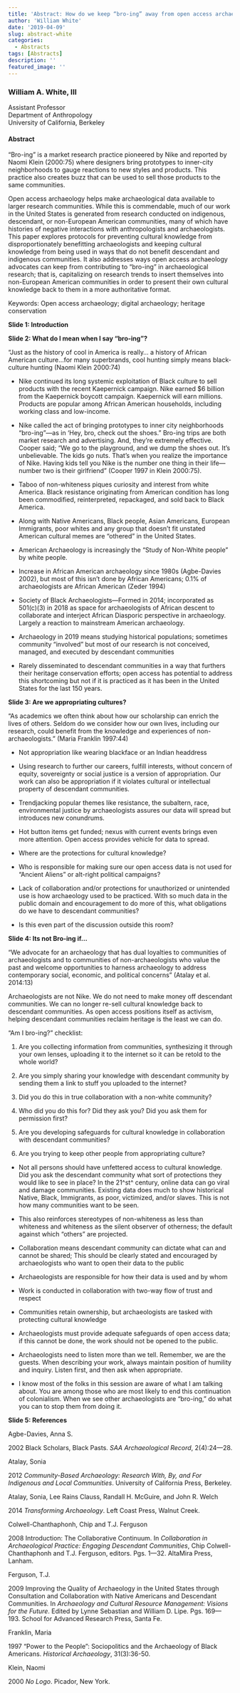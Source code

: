 ```yaml
---
title: 'Abstract: How do we keep “bro-ing” away from open access archaeology?: Open Access, Cultural Appropriation, and Archaeology'
author: 'William White'
date: '2019-04-09'
slug: abstract-white
categories:
  - Abstracts
tags: [Abstracts]
description: ''
featured_image: ''
---
```


### William A. White, III
Assistant Professor  
Department of Anthropology  
University of California, Berkeley  


#### Abstract

“Bro-ing” is a market research practice pioneered by Nike and reported
by Naomi Klein (2000:75) where designers bring prototypes to inner-city
neighborhoods to gauge reactions to new styles and products. This
practice also creates buzz that can be used to sell those products to
the same communities.

Open access archaeology helps make archaeological data available to
larger research communities. While this is commendable, much of our work
in the United States is generated from research conducted on indigenous,
descendant, or non-European American communities, many of which have
histories of negative interactions with anthropologists and
archaeologists. This paper explores protocols for preventing cultural
knowledge from disproportionately benefitting archaeologists and keeping
cultural knowledge from being used in ways that do not benefit
descendant and indigenous communities. It also addresses ways open
access archaeology advocates can keep from contributing to “bro-ing” in
archaeological research; that is, capitalizing on research trends to
insert themselves into non-European American communities in order to
present their own cultural knowledge back to them in a more
authoritative format.

Keywords: Open access archaeology; digital archaeology; heritage
conservation

**Slide 1: Introduction**

**Slide 2: What do I mean when I say “bro-ing”?**

“Just as the history of cool in America is really… a history of African
American culture…for many superbrands, cool hunting simply means
black-culture hunting (Naomi Klein 2000:74)

-   Nike continued its long systemic exploitation of Black culture to
    sell products with the recent Kaepernick campaign. Nike earned \$6
    billion from the Kaepernick boycott campaign. Kaepernick will earn
    millions. Products are popular among African American households,
    including working class and low-income.

-   Nike called the act of bringing prototypes to inner city
    neighborhoods “bro-ing”—as in ‘Hey, bro, check out the shoes.”
    Bro-ing trips are both market research and advertising. And, they’re
    extremely effective. Cooper said; “We go to the playground, and we
    dump the shoes out. It’s unbelievable. The kids go nuts. That’s when
    you realize the importance of Nike. Having kids tell you Nike is the
    number one thing in their life—number two is their girlfriend”
    (Cooper 1997 in Klein 2000:75).

-   Taboo of non-whiteness piques curiosity and interest from white
    America. Black resistance originating from American condition has
    long been commodified, reinterpreted, repackaged, and sold back to
    Black America.

-   Along with Native Americans, Black people, Asian Americans, European
    Immigrants, poor whites and any group that doesn’t fit unstated
    American cultural memes are “othered” in the United States.

-   American Archaeology is increasingly the “Study of Non-White people”
    by white people.

-   Increase in African American archaeology since 1980s (Agbe-Davies
    2002), but most of this isn’t done by African Americans; 0.1% of
    archaeologists are African American (Zeder 1994)

-   Society of Black Archaeologists—Formed in 2014; incorporated as
    501(c)(3) in 2018 as space for archaeologists of African descent to
    collaborate and interject African Diasporic perspective in
    archaeology. Largely a reaction to mainstream American archaeology.

-   Archaeology in 2019 means studying historical populations; sometimes
    community “involved” but most of our research is not conceived,
    managed, and executed by descendant communities

-   Rarely disseminated to descendant communities in a way that furthers
    their heritage conservation efforts; open access has potential to
    address this shortcoming but not if it is practiced as it has been
    in the United States for the last 150 years.

**Slide 3: Are we appropriating cultures?**

“As academics we often think about how our scholarship can enrich the
lives of others. Seldom do we consider how our own lives, including our
research, could benefit from the knowledge and experiences of
non-archaeologists.” (Maria Franklin 1997:44)

-   Not appropriation like wearing blackface or an Indian headdress

-   Using research to further our careers, fulfill interests, without
    concern of equity, sovereignty or social justice is a version of
    appropriation. Our work can also be appropriation if it violates
    cultural or intellectual property of descendant communities.

-   Trendjacking popular themes like resistance, the subaltern, race,
    environmental justice by archaeologists assures our data will spread
    but introduces new conundrums.

-   Hot button items get funded; nexus with current events brings even
    more attention. Open access provides vehicle for data to spread.

-   Where are the protections for cultural knowledge?

-   Who is responsible for making sure our open access data is not used
    for “Ancient Aliens” or alt-right political campaigns?

-   Lack of collaboration and/or protections for unauthorized or
    unintended use is how archaeology used to be practiced. With so much
    data in the public domain and encouragement to do more of this, what
    obligations do we have to descendant communities?

-   Is this even part of the discussion outside this room?

**Slide 4: Its not Bro-ing if…**

“We advocate for an archaeology that has dual loyalties to communities
of archaeologists and to communities of non-archaeologists who value the
past and welcome opportunities to harness archaeology to address
contemporary social, economic, and political concerns” (Atalay et al.
2014:13)

Archaeologists are not Nike. We do not need to make money off descendant
communities. We can no longer re-sell cultural knowledge back to
descendant communities. As open access positions itself as activism,
helping descendant communities reclaim heritage is the least we can do.

“Am I bro-ing?” checklist:

1.  Are you collecting information from communities, synthesizing it
    through your own lenses, uploading it to the internet so it can be
    retold to the whole world?

2.  Are you simply sharing your knowledge with descendant community by
    sending them a link to stuff you uploaded to the internet?

3.  Did you do this in true collaboration with a non-white community?

4.  Who did you do this for? Did they ask you? Did you ask them for
    permission first?

5.  Are you developing safeguards for cultural knowledge in
    collaboration with descendant communities?

6.  Are you trying to keep other people from appropriating culture?

-   Not all persons should have unfettered access to cultural knowledge.
    Did you ask the descendant community what sort of protections they
    would like to see in place? In the 21^st^ century, online data can
    go viral and damage communities. Existing data does much to show
    historical Native, Black, Immigrants, as poor, victimized, and/or
    slaves. This is not how many communities want to be seen.

-   This also reinforces stereotypes of non-whiteness as less than
    whiteness and whiteness as the silent observer of otherness; the
    default against which “others” are projected.

-   Collaboration means descendant community can dictate what can and
    cannot be shared; This should be clearly stated and encouraged by
    archaeologists who want to open their data to the public

-   Archaeologists are responsible for how their data is used and by
    whom

-   Work is conducted in collaboration with two-way flow of trust and
    respect

-   Communities retain ownership, but archaeologists are tasked with
    protecting cultural knowledge

-   Archaeologists must provide adequate safeguards of open access data;
    if this cannot be done, the work should not be opened to the public.

-   Archaeologists need to listen more than we tell. Remember, we are
    the guests. When describing your work, always maintain position of
    humility and inquiry. Listen first, and then ask when appropriate.

-   I know most of the folks in this session are aware of what I am
    talking about. You are among those who are most likely to end this
    continuation of colonialism. When we see other archaeologists are
    “bro-ing,” do what you can to stop them from doing it.

**Slide 5: References**

Agbe-Davies, Anna S.

2002 Black Scholars, Black Pasts. *SAA Archaeological Record*,
2(4):24—28.

Atalay, Sonia

2012 *Community-Based Archaeology: Research With, By, and For Indigenous
and Local Communities*. University of California Press, Berkeley.

Atalay, Sonia, Lee Rains Clauss, Randall H. McGuire, and John R. Welch

2014 *Transforming Archaeology*. Left Coast Press, Walnut Creek.

Colwell-Chanthaphonh, Chip and T.J. Ferguson

2008 Introduction: The Collaborative Continuum. In *Collaboration in
Archaeological Practice: Engaging Descendant Communities*, Chip
Colwell-Chanthaphonh and T.J. Ferguson, editors. Pgs. 1—32. AltaMira
Press, Lanham.

Ferguson, T.J.

2009 Improving the Quality of Archaeology in the United States through
Consultation and Collaboration with Native Americans and Descendant
Communities. In *Archaeology and Cultural Resource Management: Visions
for the Future*. Edited by Lynne Sebastian and William D. Lipe. Pgs.
169—193. School for Advanced Research Press, Santa Fe.

Franklin, Maria

1997 “Power to the People”: Sociopolitics and the Archaeology of Black
Americans. *Historical Archaeology*, 31(3):36-50.

Klein, Naomi

2000 *No Logo*. Picador, New York.